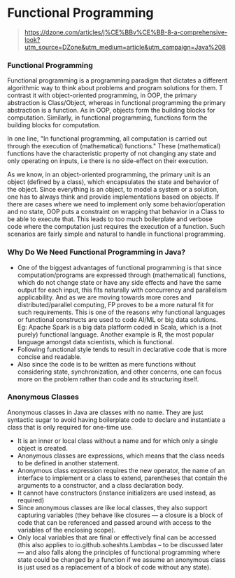 # Functional Programming
> https://dzone.com/articles/j%CE%BBv%CE%BB-8-a-comprehensive-look?utm_source=DZone&utm_medium=article&utm_campaign=Java%208
### Functional Programming
Functional programming is a programming paradigm that dictates a different algorithmic way to think about problems and program solutions for them. T contrast it with object-oriented programming, in OOP, the primary abstraction is Class/Object, whereas in functional programming the primary abstraction is a function. As in OOP, objects form the building blocks for computation. Similarly, in functional programming, functions form the building blocks for computation.

In one line, "In functional programming, all computation is carried out through the execution of (mathematical) functions." These (mathematical) functions have the characteristic property of not changing any state and only operating on inputs, i.e there is no side-effect on their execution.

As we know, in an object-oriented programming, the primary unit is an object (defined by a class), which encapsulates the state and behavior of the object. Since everything is an object, to model a system or a solution, one has to always think and provide implementations based on objects. If there are cases where we need to implement only some behavior/operation and no state, OOP puts a constraint on wrapping that behavior in a Class to be able to execute that. This leads to too much boilerplate and verbose code where the computation just requires the execution of a function. Such scenarios are fairly simple and natural to handle in functional programming.

### Why Do We Need Functional Programming in Java?
* One of the biggest advantages of functional programming is that since computation/programs are expressed through (mathematical) functions, which do not change state or have any side effects and have the same output for each input, this fits naturally with concurrency and parallelism applicability. And as we are moving towards more cores and distributed/parallel computing, FP proves to be a more natural fit for such requirements. This is one of the reasons why functional languages or functional constructs are used to code AI/ML or big data solutions. Eg: Apache Spark is a big data platform coded in Scala, which is a (not purely) functional language. Another example is R, the most popular language amongst data scientists, which is functional.
* Following functional style tends to result in declarative code that is more concise and readable.
* Also since the code is to be written as mere functions without considering state, synchronization, and other concerns, one can focus more on the problem rather than code and its structuring itself.

### Anonymous Classes
Anonymous classes in Java are classes with no name. They are just syntactic sugar to avoid having boilerplate code to declare and instantiate a class that is only required for one-time use.

* It is an inner or local class without a name and for which only a single object is created.
* Anonymous classes are expressions, which means that the class needs to be defined in another statement.
* Anonymous class expression requires the new operator, the name of an interface to implement or a class to extend, parentheses that contain the arguments to a constructor, and a class declaration body.
* It cannot have constructors (instance initializers are used instead, as required)
* Since anonymous classes are like local classes, they also support capturing variables (they behave like closures — a closure is a block of code that can be referenced and passed around with access to the variables of the enclosing scope).
* Only local variables that are final or effectively final can be accessed (this also applies to io.github.soheshts.Lambdas – to be discussed later — and also falls along the principles of functional programming where state could be changed by a function if we assume an anonymous class is just used as a replacement of a block of code without any state).


